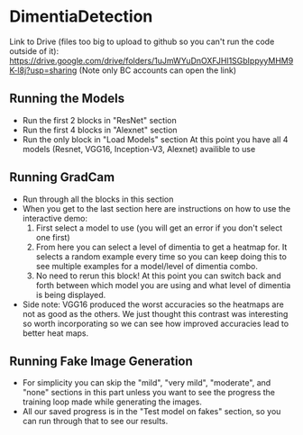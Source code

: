 # DimentiaDetection

Link to Drive (files too big to upload to github so you can't run the code outside of it):
https://drive.google.com/drive/folders/1uJmWYuDnOXFJHl1SGbIppyyMHM9K-l8j?usp=sharing
(Note only BC accounts can open the link)

## Running the Models
- Run the first 2 blocks in "ResNet" section
- Run the first 4 blocks in "Alexnet" section
- Run the only block in "Load Models" section
At this point you have all 4 models (Resnet, VGG16, Inception-V3, Alexnet) availible to use

## Running GradCam
- Run through all the blocks in this section
- When you get to the last section here are instructions on how to use the interactive demo:
  1. First select a model to use (you will get an error if you don't select one first)
  2. From here you can select a level of dimentia to get a heatmap for.  It selects a random example every time so you can keep doing this to see multiple examples for a model/level of dimentia combo.
  3. No need to rerun this block! At this point you can switch back and forth between which model you are using and what level of dimentia is being displayed.
- Side note: VGG16 produced the worst accuracies so the heatmaps are not as good as the others.  We just thought this contrast was interesting so worth incorporating so we can see how improved accuracies lead to better heat maps.

## Running Fake Image Generation
- For simplicity you can skip the "mild", "very mild", "moderate", and "none" sections in this part unless you want to see the progress the training loop made while generating the images.
- All our saved progress is in the "Test model on fakes" section, so you can run through that to see our results.

